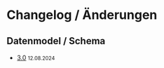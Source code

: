 # Changelog / Änderungen

## Datenmodel / Schema

* [3.0] <small>12.08.2024</small>


[3.0]: schema/CHANGELOG-3.0.md